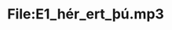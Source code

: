 ---
title: File:E1_hér_ert_þú.mp3
recording of: hér ert þú
reading speed: slow
speaker: E
license: CC0
---